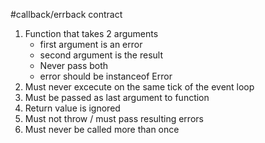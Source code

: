 #callback/errback contract
1. Function that takes 2 arguments
	* first argument is an error
	* second argument is the result
	* Never pass both
	* error should be instanceof Error
1. Must never excecute on the same tick of the event loop
2. Must be passed as last argument to function
3. Return value is ignored
4. Must not throw / must pass resulting errors
5. Must never be called more than once